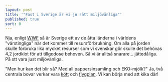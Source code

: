 ```yaml
---
layout: post
title: '"Fast i Sverige är vi ju rätt miljövänliga"'
published: true
sort: 0
---
```





Nja, enligt [WWF](http://www.wwf.se/press/pressrum/pressmeddelanden/1673177-living-planet-report-2016-tva-tredjedelar-av-planetens-vilda-ryggradsdjur-snart-borta "WWF - Living planet report") så är Sverige ett av de åtta länderna i världens "värstingliga" när det kommer till resursförbrukning. Om alla på jorden skulle förbruka lika mycket resurser som vi svenskar gör skulle det behövas 4,2 jordklot för att tillgodose behoven. Så vi är alltså snarare... jättedåliga. På stt vara just miljövänliga.

"Men hur kan det blir så? Med all pappersinsamling och EKO-mjölk?" Ja, två centrala bovar verkar vara [kött](/miljo/men-k-tt-r-ju-s-gott/) och [flygplan](/miljo/men-jag-m-ste-v-l-inte-sluta-flyga/). Vi kan börja med att kika där!
